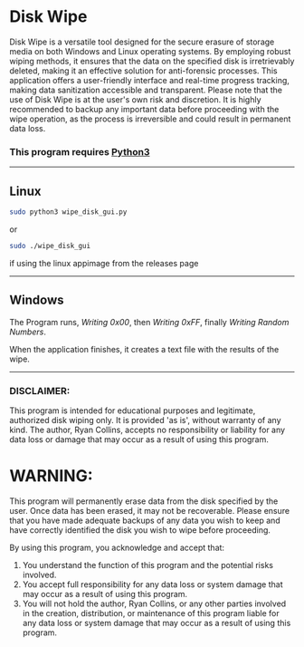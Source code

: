 # Disk Wipe

Disk Wipe is a versatile tool designed for the secure erasure of storage media on both Windows and Linux operating
systems. By employing robust wiping methods, it ensures that the data on the specified disk is irretrievably deleted,
making it an effective solution for anti-forensic processes. This application offers a user-friendly interface and
real-time progress tracking, making data sanitization accessible and transparent. Please note that the use of Disk Wipe
is at the user's own risk and discretion. It is highly recommended to backup any important data before proceeding with
the wipe operation, as the process is irreversible and could result in permanent data loss.

### This program requires [Python3](https://www.python.org/)

----

## Linux

```bash
sudo python3 wipe_disk_gui.py
```
or 

```bash
sudo ./wipe_disk_gui
```
if using the linux appimage from the releases page

----

## Windows

The Program runs, *Writing 0x00*, then *Writing 0xFF*, finally *Writing Random Numbers*.

When the application finishes, it creates a text file with the results of the wipe.

----

### DISCLAIMER:

This program is intended for educational purposes and legitimate, authorized disk wiping only. It is provided 'as is',
without warranty of any kind. The author, Ryan Collins, accepts no responsibility or liability for any data loss or
damage that may occur as a result of using this program.

# WARNING:

This program will permanently erase data from the disk specified by the user. Once data has been erased, it may not be
recoverable. Please ensure that you have made adequate backups of any data you wish to keep and have correctly
identified the disk you wish to wipe before proceeding.

By using this program, you acknowledge and accept that:

1. You understand the function of this program and the potential risks involved.
2. You accept full responsibility for any data loss or system damage that may occur as a result of using this program.
3. You will not hold the author, Ryan Collins, or any other parties involved in the creation, distribution, or
   maintenance of this program liable for any data loss or system damage that may occur as a result of using this
   program.
